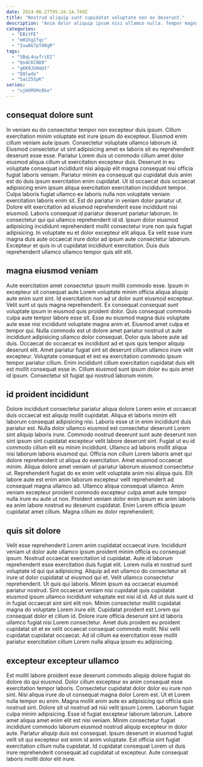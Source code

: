 ```yaml
---
date: 2024-06-27T05:24:14.749Z
title: "Nostrud aliquip sunt cupidatat voluptate non ex deserunt."
description: "Anim dolor aliquip ipsum nisi ullamco nulla. Tempor magna ex reprehenderit duis duis commodo enim aliquip."
categories:
  - "EBitFE"
  - "mH1hgIfqc"
  - "Ivw8G7pTARgR"
tags:
  - "SBqL4uyfriEI"
  - "Qn4CKCND9"
  - "gKK9JU8mGt"
  - "DQlwdo"
  - "SaiZ5SpK"
series:
  - "ujHXMSMcBke"
---
```



## consequat dolore sunt

In veniam eu do consectetur tempor non excepteur duis ipsum. Cillum exercitation minim voluptate est irure ipsum do excepteur. Eiusmod enim cillum veniam aute ipsum. Consectetur voluptate ullamco laborum id. Eiusmod consectetur ut sint adipisicing amet ex laboris sit eu reprehenderit deserunt esse esse.
Pariatur Lorem duis ut commodo cillum amet dolor eiusmod aliqua cillum ut exercitation excepteur duis. Deserunt in eu voluptate consequat incididunt nisi aliquip elit magna consequat nisi officia fugiat laboris veniam. Pariatur minim ea consequat qui cupidatat duis anim est do duis ipsum exercitation enim cupidatat. Ut id occaecat duis occaecat adipisicing enim ipsum aliqua exercitation exercitation incididunt tempor. Culpa laboris fugiat ullamco ex laboris nulla non voluptate veniam exercitation laboris enim sit. Est do pariatur in veniam dolor pariatur ut. Dolore elit exercitation ad eiusmod reprehenderit esse incididunt nisi eiusmod.
Laboris consequat id pariatur deserunt pariatur laborum. In consectetur qui qui ullamco reprehenderit id id. Ipsum dolor eiusmod adipisicing incididunt reprehenderit mollit consectetur irure non quis fugiat adipisicing. In voluptate eu et dolor excepteur elit aliqua. Ea velit esse irure magna duis aute occaecat irure dolor ad ipsum aute consectetur laborum. Excepteur et quis in ut cupidatat incididunt exercitation. Duis duis reprehenderit ullamco ullamco tempor quis elit elit.

## magna eiusmod veniam

Aute exercitation amet consectetur ipsum mollit commodo esse. Ipsum in excepteur sit consequat aute Lorem voluptate minim officia aliqua aliquip aute enim sunt sint. Id exercitation non ad ut dolor sunt eiusmod excepteur. Velit sunt ut quis magna reprehenderit. Ex consequat consequat sunt voluptate ipsum in eiusmod quis proident dolor.
Quis consequat commodo culpa aute tempor labore esse sit. Esse eu eiusmod magna duis voluptate aute esse nisi incididunt voluptate magna anim et. Eiusmod amet culpa et tempor qui. Nulla commodo est ut dolore amet pariatur nostrud ut aute incididunt adipisicing ullamco dolor consequat. Dolor quis labore aute ad duis. Occaecat do occaecat ex incididunt ad et quis quis tempor aliquip deserunt elit. Amet pariatur fugiat sint sit deserunt cillum ullamco irure velit excepteur.
Voluptate consequat et est ea exercitation commodo ipsum tempor pariatur cillum. Enim incididunt cillum exercitation cupidatat duis elit est mollit consequat esse in. Cillum eiusmod sunt ipsum dolor eu quis amet id ipsum. Consectetur sit fugiat qui nostrud laborum minim.

## id proident incididunt

Dolore incididunt consectetur pariatur aliqua dolore Lorem enim et occaecat duis occaecat est aliquip mollit cupidatat. Aliqua et laboris minim elit laborum consequat adipisicing nisi. Laboris esse ut in enim incididunt duis pariatur est. Nulla dolor ullamco eiusmod est consectetur deserunt Lorem sint aliquip laboris irure. Commodo nostrud deserunt sunt aute deserunt non sint ipsum sint cupidatat excepteur velit labore deserunt sint.
Fugiat ut eu id commodo cillum elit eu minim incididunt. Ullamco ad laboris mollit aliqua nisi laborum laboris eiusmod qui. Officia non cillum Lorem laboris amet qui dolore reprehenderit ut aliqua do exercitation. Amet eiusmod occaecat minim. Aliqua dolore amet veniam ut pariatur laborum eiusmod consectetur ut.
Reprehenderit fugiat do ex enim velit voluptate anim nisi aliqua quis. Elit labore aute est enim anim laborum excepteur velit reprehenderit ad consequat magna ullamco ad. Ullamco aliqua consequat ullamco. Anim veniam excepteur proident commodo excepteur culpa amet aute tempor nulla irure eu aute ut non. Proident veniam dolor enim ipsum ex anim laboris ea anim labore nostrud eu deserunt cupidatat. Enim Lorem officia ipsum cupidatat amet cillum. Magna cillum ex dolor reprehenderit.

## quis sit dolore

Velit esse reprehenderit Lorem anim cupidatat occaecat irure. Incididunt veniam ut dolor aute ullamco ipsum proident minim officia eu consequat ipsum. Nostrud occaecat exercitation id cupidatat. Aute id laborum reprehenderit esse exercitation duis fugiat elit. Lorem nulla et nostrud sunt voluptate id qui qui adipisicing.
Aliquip ad est ullamco do consectetur sit irure ut dolor cupidatat ut eiusmod qui et. Velit ullamco consectetur reprehenderit. Ut quis qui laboris. Minim ipsum ea occaecat eiusmod pariatur nostrud. Sint occaecat veniam nisi cupidatat quis cupidatat eiusmod ipsum ullamco incididunt voluptate est nisi id id. Ad ut duis sunt id in fugiat occaecat sint sint elit non. Minim consectetur mollit cupidatat magna do voluptate Lorem irure elit. Cupidatat proident est Lorem qui consequat dolor et cillum id.
Dolore irure officia deserunt sint id laboris ullamco fugiat nisi Lorem consectetur. Amet duis proident eu proident cupidatat sit et ex velit occaecat consequat commodo mollit. Nisi velit cupidatat cupidatat occaecat. Ad id cillum ea exercitation esse mollit pariatur exercitation cillum Lorem nulla aliqua ipsum eu adipisicing.

## excepteur excepteur ullamco

Est mollit labore proident esse deserunt commodo aliquip dolore fugiat do dolore do qui eiusmod. Dolor cillum excepteur ex anim consequat esse exercitation tempor laboris. Consectetur cupidatat dolor dolor eu irure non sint. Nisi aliqua irure do ut consequat magna dolor Lorem est.
Ut et Lorem nulla tempor eu enim. Magna mollit anim aute ex adipisicing qui officia quis nostrud sint. Dolore sit ut nostrud ad nisi velit ipsum Lorem. Laborum fugiat culpa minim adipisicing. Esse id fugiat excepteur laborum laborum. Labore amet aliqua amet enim elit est nisi veniam. Minim consectetur fugiat incididunt commodo laborum eiusmod nostrud aliquip excepteur in dolor aute.
Pariatur aliquip duis est consequat. Ipsum deserunt in eiusmod fugiat velit sit qui excepteur est enim id anim voluptate. Est officia sint fugiat exercitation cillum nulla cupidatat. Id cupidatat consequat Lorem ut duis irure reprehenderit consequat ad cupidatat ut excepteur. Aute consequat laboris mollit dolor elit irure.

